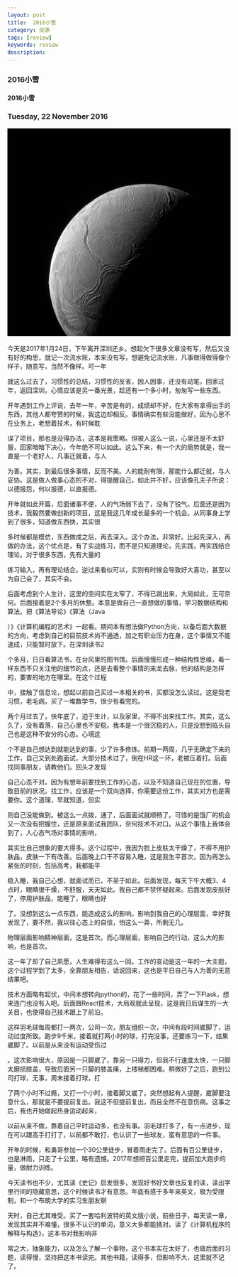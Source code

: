 ```yaml
---
layout: post
title:  2016小雪
category: 资源
tags: [review]
keywords: review
description:
---
```


### 2016小雪

#### 2016小雪

###  Tuesday, 22 November 2016

![cassini](/../../assets/img/resource/2016/cassini_22.jpg)

今天是2017年1月24日，下午离开深圳还乡。想起欠下很多文章没有写，然后又没有好的构思，就记一次流水账，本来没有写，想避免记流水账，凡事做得做得像个样子，随意写，当然不像样。可一年

就这么过去了，习惯性的总结，习惯性的反省，因人因事，还没有动笔，回家过年，返回深圳，心情应该是另一番光景，趁还有一个多小时，匆匆写一些东西。

开年遇到工作上评说，去年一年，辛苦是有的，成绩却不好，在大家有拿得出手的东西，其他人都夸赞的时候，我这边却相反。事情确实有些没能做好，因为心思不在业务上，老想着技术，有时候耽

误了项目，那也是没得办法，这本是我策略。但被人这么一说，心里还是不太舒服，回家暗暗下决心，今年绝不可以如此。这么下来，有一个大的局势就是，我一直是一个老好人，凡事迁就着，与人

为善。其实，到最后很多事情，反而不美。人的能耐有限，那能什么都迁就，与人妥协。这是做人做事心态的不对，得提醒自己，如此并不好，应该像孔夫子所说：以德报怨，何以报德，以直报德。

开年就如此开篇，后面诸事不便，人的气场弱下去了，没有了锐气。后面还是因为技术，我毅然要做创新的项目，这是我这几年成长最多的一个机会。从同事身上学到了很多，知道做东西快，其实很

多时候都是模仿，东西做成之后，再去深入。这个办法，非常好。比起先深入，再做的办法，这个优点是，有了实战练习，而不是只知道理论，先实践，再实践结合理论。对于很多东西，先有大量的

练习输入，再有理论结合。逆过来看似可以，实则有时候会导致好大喜功，甚至以为自己会了，其实不会。

后面考虑到个人生计，这里的空间实在太窄了，不得已跳出来，大局如此，无可奈何。后面接着是2个多月的休整。本意是做自己一直想做的事情，学习数据结构和算法。把《算法导论》《算法（Java

）》《计算机编程的艺术》一起看。期间本有想法做Python方向，以备后面大数据的方向，考虑到自己的目前技术尚不通透，加之有职业压力在身，这个事情又不能速成，只能暂时放下。在深圳读书2

个多月，日日看算法书，在台风里的图书馆。后面慢慢形成一种结构性思维，看一样东西不只关注他的细节的点，还是去看整个事情的来龙去脉，他的结构是怎样的，要害的地方在哪里。在这个过程

中，接触了信息论，想起以前自己买过一本相关的书，买都没怎么读过。这是我老习惯，老毛病，买了一堆数学书，很少有看完的。

两个月过去了，快年底了，迫于生计，以及家里，不得不出来找工作。其实，这么久了，没有着落，自己心里也不安稳。我本是一个很沉稳的人，只是没想到临头自己也是这种不安分的心态。心境这

个不是自己想达到就能达到的事，少了许多修炼。前期一两周，几乎无确定下来的工作，自己又到处跑面试，大部分技术过了，倒在HR这一环，老被压着打。后面找同事朋友，请教他们。回头才发现

自己心态不对。因为有想年前要找到工作的心态，以及不知道自己现在的位置，导致目前的状况。找工作，应该是一个双向选择，你需要这份工作，其实对方也是需要你。这个道理，早就知道，但实

则自己没能做到。被这么一点拨，通了，后面面试就顺畅了。可惜的是饿厂的机会又一次没有把握住，还是原来面试我团队，奈何技术不对口。从这个事情上我体会到了，人心态气场对事情的影响，

其实比自己想象的要大得多。这个过程中，我因为脸上皮肤太干燥了，不得不用护肤品，皮肤一下有改善。后面晚上口干不容易入睡，这是我生平首次，因为再怎么紧张的时刻，包括高考，我都能平

稳入睡，我自己心想，就面试而已，不至于如此。后面发现，每天下午大概3、4点时，眼睛很干燥，不舒服，天天如此。我自己都不禁怀疑起来。后面发现皮肤好了，停用护肤品，能睡了，眼睛也好

了。没想到这么一点东西，能造成这么的影响。影响到我自己的心理层面，幸好我发现了，要不然，我以往心态上的自信，怕这么一弄，所剩无几。

物理层面影响精神层面，这是首次。而心理层面，影响自己的行动，这么大的影响，也是首次。

这一年了却了自己夙愿，人生难得有这么一回。工作的变动是这一年的一大主题，这个过程学到了太多，全靠朋友相告，话说回来，这也是平日自己与人为善的无意结果吧。

技术方面略有起伏，中间本想转向python的，花了一些时间，弄了一下Flask，想来连门也没有入吧。后面跟React技术，大局观就此呈现，这是我日后谋生的一大关目，也使得自己技术跟上了前沿。

这样羽毛球每周都打一两次，公司一次，朋友组织一次，中间有段时间崴脚了，运动过度所致。跑步9千米，接着就打两小时的球，打完没事，还要练习一下，结果崴脚了。以前是从来没有运动受伤过

。这次影响很大，原因是一只脚崴了，靠另一只得力，但我不行速度太快，一只脚太磨损膝盖，导致后面另一只脚的膝盖痛，上楼梯都困难。稍微好了之后，跑到公司打球，无事，周末接着打球，打

了两个小时不过瘾，又打一个小时，接着脚又崴了。突然想起有人提醒，崴脚要注意什么，那就是不要提前复出。我这不但提前复出，而且全然不在意伤病。这事之后，我也开始做起热身运动起来，

以前从来不做，靠着自己平时运动多，也没有事。羽毛球打多了，有一点进步，现在可以跟高手打打了，以前都不敢打，也认识了一些球友，蛮有意思的一件事。

开年的时候，和勇哥参加一个30公里徒步，冒着雨走完了。后面有百公里徒步，也是淋雨，只走了十公里，略有遗憾。2017年想把百公里走完，提前加大跑步的量，做耐力训练。

今天读书也不少，尤其读《史记》启发很多，发现好书好文章也反复的读，读出字里行间的隐藏意思，这个时候读书才有意思。年底有感于多年来英文，极为受限制，和一个布朗大学的实习生朋友聊

天时，自己尤其难受。买了一套哈利波特的英文版小说，前些日子，每天读一章，发现其实并不难懂，很多不认识的单词，意义大多都能猜对。读了《计算机程序的解释与构造》，这本书对我影响非

常之大，抽象能力，以及怎么了解一个事物，这个书本实在太好了，也做后面的习题，读得慢，坚持把这本书读完。其他书籍，读得多，但影响不大，这里就不记了。
